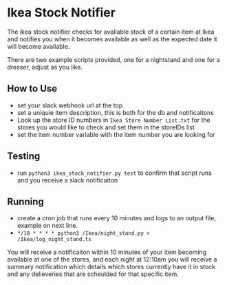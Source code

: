 # Ikea Stock Notifier

The ikea stock notifier checks for avaliable stock of a certain item at Ikea and notifies you when it becomes available as well as the expected date it will become available. 

There are two example scripts provided, one for a nightstand and one for a dresser, adjust as you like. 

## How to Use
- set your slack webhook url at the top
- set a uniquie item description, this is both for the db and notificaitons
- Look up the store ID numbers in `Ikea Store Number List.txt` for the stores you would like to check and set them in the storeIDs list
- set the item number variable with the item number you are looking for

## Testing
- run `python3 ikea_stock_notifier.py test` to confirm that script runs and you receive a slack notificaiton

## Running

- create a cron job that runs every 10 minutes and logs to an output file, example on next line.
- ```*/10 * * * * python3 /Ikea/night_stand.py > /Ikea/log_night_stand.tx```

You will receive a notificaiton within 10 minutes of your item becoming available at one of the stores, and each night at 12:10am you will receive a summary notification which details which stores currently have it in stock and any delieveries that are scheulded for that specific item.


